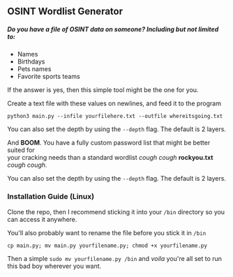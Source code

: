 ## OSINT Wordlist Generator

<h5>Do you have a file of OSINT data on someone? Including but not limited to: </h1>
<ul>
    <li>Names</li>
    <li>Birthdays</li>
    <li>Pets names</li>
    <li>Favorite sports teams</li>
</ul>

If the answer is yes, then this simple tool might be the one for you.

Create a text file with these values on newlines, and feed it to the program

`python3 main.py --infile yourfilehere.txt --outfile whereitsgoing.txt`

You can also set the depth by using the `--depth` flag. The default is 2 layers.

And <b> BOOM</b>. You have a fully custom password list that might be better suited for  
your cracking needs than a standard wordlist *cough cough* <b>rockyou.txt</b> *cough cough*.

You can also set the depth by using the `--depth` flag. The default is 2 layers.

### Installation Guide (Linux)

Clone the repo, then I recommend sticking it into your `/bin` directory so you can access
it anywhere.

You'll also probably want to rename the file before you stick it in `/bin`

`cp main.py; mv main.py yourfilename.py; chmod +x yourfilename.py`

Then a simple `sudo mv yourfilename.py /bin` and *voila* you're all set to run this bad
boy wherever you want.
